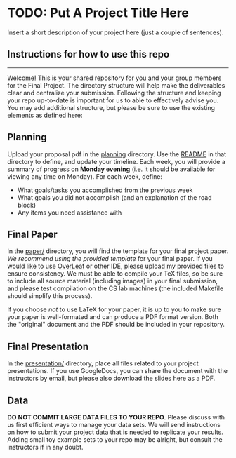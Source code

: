 # TODO: Put A Project Title Here

Insert a short description of your project here (just a couple of sentences).


## Instructions for how to use this repo
----------
Welcome! This is your shared repository for you and your group members for the
Final Project.  The directory structure will help make the deliverables clear and
centralize your submission.  Following the structure and keeping your repo
up-to-date is important for us to able to effectively advise you.  You may add
additional structure, but please be sure to use the existing elements as
defined here:

## Planning
Upload your proposal pdf in the [planning](planning/) directory.  Use the
[README](planning/README.md) in that directory to define, and update your
timeline. Each week, you will provide a summary of progress on **Monday
evening** (i.e. it should be available for viewing any time on Monday).  For
each week, define:
* What goals/tasks you accomplished from the previous week
* What goals you did not accomplish (and an explanation of the road block)
* Any items you need assistance with

## Final Paper

In the [paper/](paper) directory, you will find the template for your final
project paper.  *We recommend using the provided template* for your final paper.  If
you would like to use [OverLeaf](http://www.overleaf.com) or other IDE, please
upload my provided files to ensure consistency.  We must be able to compile
your TeX files, so be sure to include all source material (including images) in
your final submission, and please test compilation on the CS lab machines (the
included Makefile should simplify this process).

If you choose *not* to use LaTeX for your paper, it is up to you to make sure
your paper is well-formated and can produce a PDF format version.  Both the
"original" document and the PDF should be included in your repository.

## Final Presentation

In the [presentation/](presentation) directory, place all files related to your
project presentations.  If you use GoogleDocs, you can share the document with
the instructors by email, but please also download the slides here as a PDF.

## Data

**DO NOT COMMIT LARGE DATA FILES TO YOUR REPO**.  Please discuss with us first
efficient ways to manage your data sets.  We will send instructions on how to
submit your project data that is needed to replicate your results.  Adding
small toy example sets to your repo may be alright, but consult the instructors
if in any doubt.
